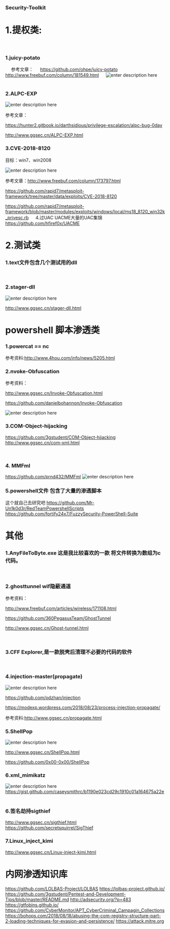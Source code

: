 ###  Security-Toolkit


# 1.提权类:
&emsp;
### 1.juicy-potato
&emsp;
参考文章：
&emsp;
https://github.com/ohpe/juicy-potato
&emsp;
http://www.freebuf.com/column/181549.html
&emsp;
![enter description here][1]
&emsp;
&emsp;
### 2.ALPC-EXP

![enter description here][2]

参考文章：

https://hunter2.gitbook.io/darthsidious/privilege-escalation/alpc-bug-0day

http://www.ggsec.cn/ALPC-EXP.html


### 3.CVE-2018-8120

目标：win7、win2008

![enter description here][3]

参考文章：http://www.freebuf.com/column/173797.html

https://github.com/rapid7/metasploit-framework/tree/master/data/exploits/CVE-2018-8120

https://github.com/rapid7/metasploit-framework/blob/master/modules/exploits/windows/local/ms18_8120_win32k_privesc.rb
&emsp;
  4.过UAC   UACME大量的UAC集锦
  &emsp;
   https://github.com/hfiref0x/UACME
&emsp;
&emsp;
&emsp;
# 2.测试类

### 1.text文件包含几个测试用的dll
&emsp;

### 2.stager-dll

![enter description here][4]

http://www.ggsec.cn/stager-dll.html
&emsp;
&emsp;
&emsp;
&emsp;

# powershell 脚本渗透类

### 1.powercat == nc

 参考资料:http://www.4hou.com/info/news/5205.html
   
### 2.nvoke-Obfuscation

参考资料：

http://www.ggsec.cn/Invoke-Obfuscation.html

  https://github.com/danielbohannon/Invoke-Obfuscation 
  
  ![enter description here][5]
 &emsp;
 &emsp;
 
 ### 3.COM-Object-hijacking
 
 https://github.com/3gstudent/COM-Object-hijacking
 http://www.ggsec.cn/com-xml.html
 
 &emsp;
 
 ### 4. MMFml
 https://github.com/prnd432/MMFml
 ![enter description here][6]
&emsp;
&emsp;
&emsp;

###  5.powershell文件 包含了大量的渗透脚本 
这个就自己去研究吧
https://github.com/Mr-Un1k0d3r/RedTeamPowershellScripts
https://github.com/fortify24x7/FuzzySecurity-PowerShell-Suite




 # 其他
 
  ### 1.AnyFileToByte.exe 这是我比较喜欢的一款 将文件转换为数组为c代码。
&emsp;

 ### 2.ghosttunnel wif隐蔽通道
 
 参考资料：
 
 http://www.freebuf.com/articles/wireless/171108.html
 
 https://github.com/360PegasusTeam/GhostTunnel
 
 http://www.ggsec.cn/Ghost-tunnel.html
 
 &emsp;

### 3.CFF Explorer,是一款脱壳后清理不必要的代码的软件


&emsp;


 ### 4.injection-master(propagate)
 
 ![enter description here][7]
 
 https://github.com/odzhan/injection
 
https://modexp.wordpress.com/2018/08/23/process-injection-propagate/

 参考资料:http://www.ggsec.cn/propagate.html
&emsp;

### 5.ShellPop

![enter description here][8]

http://www.ggsec.cn/ShellPop.html

https://github.com/0x00-0x00/ShellPop
&emsp;
&emsp;

### 6.xml_mimikatz
![enter description here][9]
https://gist.github.com/caseysmithrc/b1190e023cd29c1910c01a164675a22e
&emsp;
&emsp;
### 6.签名劫持sigthief
http://www.ggsec.cn/sigthief.html
https://github.com/secretsquirrel/SigThief
&emsp;
&emsp;

### 7.Linux_inject_kimi
http://www.ggsec.cn/Linux-inject-kimi.html

# 内网渗透知识库
https://github.com/LOLBAS-Project/LOLBAS
https://lolbas-project.github.io/
https://github.com/3gstudent/Pentest-and-Development-Tips/blob/master/README.md
http://adsecurity.org/?p=483
https://gtfobins.github.io/
https://github.com/CyberMonitor/APT_CyberCriminal_Campagin_Collections
https://bohops.com/2018/08/18/abusing-the-com-registry-structure-part-2-loading-techniques-for-evasion-and-persistence/
https://attack.mitre.org


  [1]: http://demonsec666.oss-cn-qingdao.aliyuncs.com/poc.png
  [2]: http://demonsec666.oss-cn-qingdao.aliyuncs.com/A6443DFF-4854-4B8A-915A-DF82F0ECCC53.png
  [3]: http://demonsec666.oss-cn-qingdao.aliyuncs.com/211545B8206B1DBE92AF8A4B923BD3F9.jpg
  [4]: http://demonsec666.oss-cn-qingdao.aliyuncs.com/DC814A0D08E615E520600828011FAA23.jpg
  [5]: http://demonsec666.oss-cn-qingdao.aliyuncs.com/650F50FBBD4AD6F9B8CAB7ED40739A52.jpg
  [6]: http://demonsec666.oss-cn-qingdao.aliyuncs.com/1535561513979.png
  [7]: http://demonsec666.oss-cn-qingdao.aliyuncs.com/DF31317B9D858CFDD64A2D5AB8B8ACBD.jpg
  [8]: http://demonsec666.oss-cn-qingdao.aliyuncs.com/3B6AE40671583524F3E77722A6D1B741.jpg
  [9]: http://demonsec666.oss-cn-qingdao.aliyuncs.com/089FAE2C918CD0DCAAAD0FA5F201269E.jpg